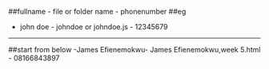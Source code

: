 ##fullname - file or folder name - phonenumber
##eg
- john doe - johndoe or johndoe.js - 12345679
--------------------------------------
##start from below
-James Efienemokwu- James Efienemokwu,week 5.html - 08166843897